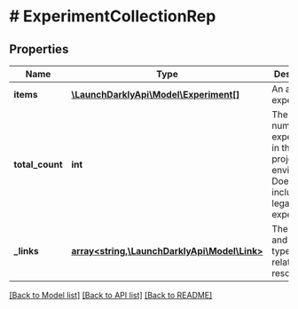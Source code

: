 # # ExperimentCollectionRep

## Properties

Name | Type | Description | Notes
------------ | ------------- | ------------- | -------------
**items** | [**\LaunchDarklyApi\Model\Experiment[]**](Experiment.md) | An array of experiments |
**total_count** | **int** | The total number of experiments in this project and environment. Does not include legacy experiments. | [optional]
**_links** | [**array<string,\LaunchDarklyApi\Model\Link>**](Link.md) | The location and content type of related resources | [optional]

[[Back to Model list]](../../README.md#models) [[Back to API list]](../../README.md#endpoints) [[Back to README]](../../README.md)
